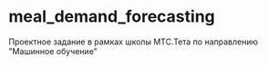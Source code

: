 # meal_demand_forecasting
Проектное задание в рамках школы МТС.Тета по направлению "Машинное обучение"
